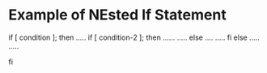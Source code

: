 # Example of NEsted If Statement

if [ condition ]; then
.....
    if [ condition-2 ]; then
    ......
    .....
    else 
    ....
    .....
    fi
else
.....
..... 

fi
